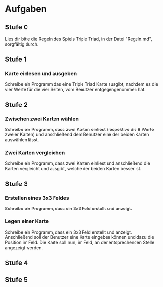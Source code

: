 # Aufgaben
## Stufe 0
Lies dir bitte die Regeln des Spiels Triple Triad, in der Datei "Regeln.md",
sorgfältig durch.

## Stufe 1
### Karte einlesen und ausgeben
Schreibe ein Programm das eine Triple Triad Karte ausgibt, nachdem es die vier
Werte für die vier Seiten, vom Benutzer entgegengenommen hat.

## Stufe 2
### Zwischen zwei Karten wählen
Schreibe ein Programm, dass zwei Karten einliest (respektive die 8 Werte zweier
Karten) und anschließend dem Benutzer eine der beiden Karten auswählen lässt.
### Zwei Karten vergleichen
Schreibe ein Programm, dass zwei Karten einliest und anschließend die Karten
vergleicht und ausgibt, welche der beiden Karten besser ist.

## Stufe 3
### Erstellen eines 3x3 Feldes
Schreibe ein Programm, dass ein 3x3 Feld erstellt und anzeigt.
### Legen einer Karte
Schreibe ein Programm, dass ein 3x3 Feld erstellt und anzeigt. Anschließend
soll der Benutzer eine Karte eingeben können und dazu die Position im Feld.
Die Karte soll nun, im Feld, an der entsprechenden Stelle angezeigt werden.

## Stufe 4
## Stufe 5
